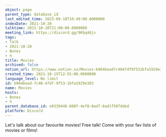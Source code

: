 ```yaml
---
object: page
parent_type: database_id
last_edited_time: 2023-09-18T10:49:00.0000000
indexDate: 2021-10-20
talktime: 2021-10-20T21:00:00.0000000
meeting_link: https://discord.gg/9Kbq4djs
tags:
- Talk
- 2021-10-20
- Bones
- π
title: Movies
archived: false
notion_url: https://www.notion.so/Movies-b964bead7c4047df9f531bfa1929e303
created_time: 2021-10-15T12:55:00.0000000
language_level: No limit
id: b964bead-7c40-47df-9f53-1bfa1929e303
name: Movies
hosts:
- Bones
- π
parent_database_id: e9339446-880f-4ef0-8ad7-8ad1f507dded
platform: Discord
---
```


Let's talk about our favourite movies!
Free talk! Come with your fav lists of movies or films!


